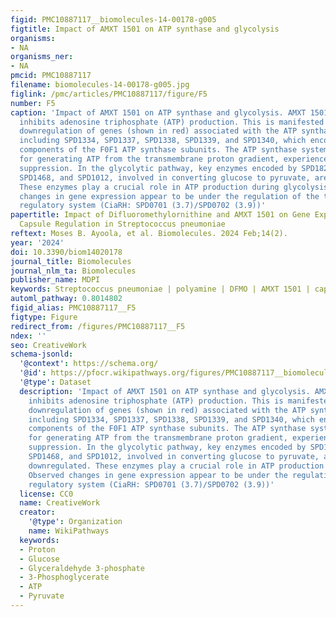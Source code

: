 ```yaml
---
figid: PMC10887117__biomolecules-14-00178-g005
figtitle: Impact of AMXT 1501 on ATP synthase and glycolysis
organisms:
- NA
organisms_ner:
- NA
pmcid: PMC10887117
filename: biomolecules-14-00178-g005.jpg
figlink: /pmc/articles/PMC10887117/figure/F5
number: F5
caption: 'Impact of AMXT 1501 on ATP synthase and glycolysis. AMXT 1501 significantly
  inhibits adenosine triphosphate (ATP) production. This is manifested by a pronounced
  downregulation of genes (shown in red) associated with the ATP synthase system,
  including SPD1334, SPD1337, SPD1338, SPD1339, and SPD1340, which encode essential
  components of the F0F1 ATP synthase subunits. The ATP synthase system, responsible
  for generating ATP from the transmembrane proton gradient, experiences significant
  suppression. In the glycolytic pathway, key enzymes encoded by SPD1823, SPD0445,
  SPD1468, and SPD1012, involved in converting glucose to pyruvate, are notably downregulated.
  These enzymes play a crucial role in ATP production during glycolysis. Observed
  changes in gene expression appear to be under the regulation of the two-component
  regulatory system (CiaRH: SPD0701 (3.7)/SPD0702 (3.9))'
papertitle: Impact of Difluoromethylornithine and AMXT 1501 on Gene Expression and
  Capsule Regulation in Streptococcus pneumoniae
reftext: Moses B. Ayoola, et al. Biomolecules. 2024 Feb;14(2).
year: '2024'
doi: 10.3390/biom14020178
journal_title: Biomolecules
journal_nlm_ta: Biomolecules
publisher_name: MDPI
keywords: Streptococcus pneumoniae | polyamine | DFMO | AMXT 1501 | capsule
automl_pathway: 0.8014802
figid_alias: PMC10887117__F5
figtype: Figure
redirect_from: /figures/PMC10887117__F5
ndex: ''
seo: CreativeWork
schema-jsonld:
  '@context': https://schema.org/
  '@id': https://pfocr.wikipathways.org/figures/PMC10887117__biomolecules-14-00178-g005.html
  '@type': Dataset
  description: 'Impact of AMXT 1501 on ATP synthase and glycolysis. AMXT 1501 significantly
    inhibits adenosine triphosphate (ATP) production. This is manifested by a pronounced
    downregulation of genes (shown in red) associated with the ATP synthase system,
    including SPD1334, SPD1337, SPD1338, SPD1339, and SPD1340, which encode essential
    components of the F0F1 ATP synthase subunits. The ATP synthase system, responsible
    for generating ATP from the transmembrane proton gradient, experiences significant
    suppression. In the glycolytic pathway, key enzymes encoded by SPD1823, SPD0445,
    SPD1468, and SPD1012, involved in converting glucose to pyruvate, are notably
    downregulated. These enzymes play a crucial role in ATP production during glycolysis.
    Observed changes in gene expression appear to be under the regulation of the two-component
    regulatory system (CiaRH: SPD0701 (3.7)/SPD0702 (3.9))'
  license: CC0
  name: CreativeWork
  creator:
    '@type': Organization
    name: WikiPathways
  keywords:
  - Proton
  - Glucose
  - Glyceraldehyde 3-phosphate
  - 3-Phosphoglycerate
  - ATP
  - Pyruvate
---
```

